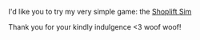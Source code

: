 I'd like you to try my very simple game: the [Shoplift Sim](https://doormakergal.github.io/shoplift_sim.html)

Thank you for your kindly indulgence <3 woof woof!

